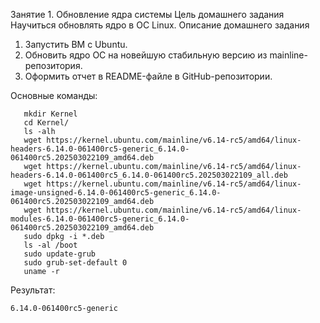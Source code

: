 Занятие 1. Обновление ядра системы
Цель домашнего задания
Научиться обновлять ядро в ОС Linux.
Описание домашнего задания
1) Запустить ВМ c Ubuntu.
2) Обновить ядро ОС на новейшую стабильную версию из mainline-репозитория.
3) Оформить отчет в README-файле в GitHub-репозитории.


Основные команды:
```   uname -r
   mkdir Kernel
   cd Kernel/
   ls -alh
   wget https://kernel.ubuntu.com/mainline/v6.14-rc5/amd64/linux-headers-6.14.0-061400rc5-generic_6.14.0-061400rc5.202503022109_amd64.deb
   wget https://kernel.ubuntu.com/mainline/v6.14-rc5/amd64/linux-headers-6.14.0-061400rc5_6.14.0-061400rc5.202503022109_all.deb
   wget https://kernel.ubuntu.com/mainline/v6.14-rc5/amd64/linux-image-unsigned-6.14.0-061400rc5-generic_6.14.0-061400rc5.202503022109_amd64.deb
   wget https://kernel.ubuntu.com/mainline/v6.14-rc5/amd64/linux-modules-6.14.0-061400rc5-generic_6.14.0-061400rc5.202503022109_amd64.deb
   sudo dpkg -i *.deb
   ls -al /boot
   sudo update-grub
   sudo grub-set-default 0
   uname -r
```
Результат:
```user@test:~$ uname -r
6.14.0-061400rc5-generic
```
